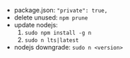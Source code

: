 - package.json: `"private": true,`
- delete unused: `npm prune`
- update nodejs:
    1. `sudo npm install -g n`
    2. `sudo n lts|latest`
- nodejs downgrade: `sudo n <version>`